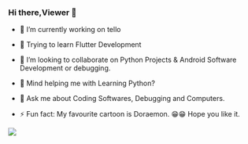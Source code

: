 ### Hi there,Viewer 👋

- 🔭 I’m currently working on tello
- 🌱 Trying to learn Flutter Development
- 👯 I’m looking to collaborate on Python Projects & Android Software Development or debugging.
- 🤔 Mind helping me with Learning Python? 
- 💬 Ask me about Coding Softwares, Debugging and Computers.

- ⚡ Fun fact: My favourite cartoon is Doraemon. 😁😁 Hope you like it.

<img src = "https://github-readme-stats.vercel.app/api?username=mr-shrayan&&show_icons=true&title_color=ffffff&icon_color=bb2acf&text_color=daf7dc&bg_color=151515">
